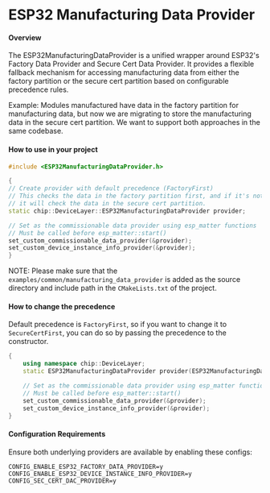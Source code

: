 # ESP32 Manufacturing Data Provider

#### Overview

The ESP32ManufacturingDataProvider is a unified wrapper around ESP32's Factory Data Provider and Secure Cert Data Provider. It provides a flexible fallback mechanism for accessing manufacturing data from either the factory partition or the secure cert partition based on configurable precedence rules.

Example: Modules manufactured have data in the factory partition for manufacturing data, but now we are migrating to store the manufacturing data in the secure cert partition. We want to support both approaches in the same codebase.

#### How to use in your project

```cpp
#include <ESP32ManufacturingDataProvider.h>

{
// Create provider with default precedence (FactoryFirst)
// This checks the data in the factory partition first, and if it's not valid,
// it will check the data in the secure cert partition.
static chip::DeviceLayer::ESP32ManufacturingDataProvider provider;

// Set as the commissionable data provider using esp_matter functions
// Must be called before esp_matter::start()
set_custom_commissionable_data_provider(&provider);
set_custom_device_instance_info_provider(&provider);
}
```

NOTE: Please make sure that the `examples/common/manufacturing_data_provider` is added as the
source directory and include path in the `CMakeLists.txt` of the project.

#### How to change the precedence

Default precedence is `FactoryFirst`, so if you want to change it to `SecureCertFirst`, you can do so by passing the
precedence to the constructor.

```cpp
{
    using namespace chip::DeviceLayer;
    static ESP32ManufacturingDataProvider provider(ESP32ManufacturingDataProvider::Precedence::SecureCertFirst);

    // Set as the commissionable data provider using esp_matter functions
    // Must be called before esp_matter::start()
    set_custom_commissionable_data_provider(&provider);
    set_custom_device_instance_info_provider(&provider);
}
```

#### Configuration Requirements

Ensure both underlying providers are available by enabling these configs:

```
CONFIG_ENABLE_ESP32_FACTORY_DATA_PROVIDER=y
CONFIG_ENABLE_ESP32_DEVICE_INSTANCE_INFO_PROVIDER=y
CONFIG_SEC_CERT_DAC_PROVIDER=y
```
